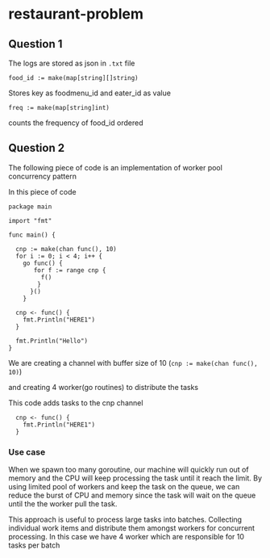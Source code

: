 # restaurant-problem

## Question 1
The logs are stored as json in `.txt` file 
  
	
```
food_id := make(map[string][]string)
```
Stores key as foodmenu_id and eater_id as value 

	
```
freq := make(map[string]int)
```
counts the frequency of food_id ordered



## Question 2
The following piece of code is an implementation of worker pool concurrency pattern 

In this piece of code 
```
package main

import "fmt"

func main() {

  cnp := make(chan func(), 10)
  for i := 0; i < 4; i++ {
    go func() {
       for f := range cnp {
         f()
        }
      }()
    }

  cnp <- func() {
    fmt.Println("HERE1")
  }

  fmt.Println("Hello")
}
```
We are creating a channel with buffer size of 10 (`cnp := make(chan func(), 10)`) 

and creating 4 worker(go routines) to distribute the tasks

This code adds tasks to the cnp channel
```
  cnp <- func() {
    fmt.Println("HERE1")
  }
```

### Use case
When we spawn too many goroutine, our machine will quickly run out of memory and the CPU will keep processing the task until it reach the limit. By using limited pool of workers and keep the task on the queue, we can reduce the burst of CPU and memory since the task will wait on the queue until the the worker pull the task.

This approach is useful to process large tasks into batches. Collecting individual work items and distribute them amongst workers for concurrent processing.
In this case we have 4 worker which are responsible for 10 tasks per batch  
